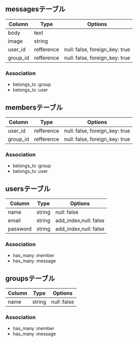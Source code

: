## messagesテーブル

|Column|Type|Options|
|------|----|-------|
|body|text||
|image|string||
|user_id|refference|null: false, foreign_key: true|
|group_id|refference|null: false, foreign_key: true|

### Association
- belongs_to :group
- belongs_to :user

## membersテーブル

|Column|Type|Options|
|------|----|-------|
|user_id|refference|null: false, foreign_key: true|
|group_id|refference|null: false, foreign_key: true|

### Association
- belongs_to :group
- belongs_to :user

## usersテーブル

|Column|Type|Options|
|------|----|-------|
|name|string|null: false|
|email|string|add_index,null: false|
|password|string|add_index,null: false|

### Association
- has_many :member
- has_many :message

## groupsテーブル

|Column|Type|Options|
|------|----|-------|
|name|string|null :false|

### Association
- has_many :member
- has_many :message
